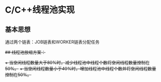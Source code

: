 # C/C++线程池实现

## 基本思想

通过两个链表：JOB链表和WORKER链表分配任务

~~## 线程池放缩方案：~~

~~+ 当空闲线程数量大于80%时，减少线程池中线程个数将空闲线程数量控制在50%。~~
~~+ 当空闲线程数量小于40%时，增加线程池中线程个数并将空闲线程数量控制在50%。~~